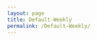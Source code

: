 ```yaml
---
layout: page
title: Default-Weekly
permalink: /Default-Weekly/
---
```


<br>
<br>
<div id="output"></div>
<!-- Load Babel -->
<script src="https://unpkg.com/babel-standalone@6/babel.min.js"></script>
<!-- Your custom script here -->
<script type="text/babel">


$.get( "https://topuhit.github.io/stocks/assets/stock-list.json", function( data ) {
console.log(data.length)
var i;

var text = ""
data.sort()
for (i = 0; i < data.length; i++) {
    text +=   `<a href="https://finviz.com/quote.ashx?t=${data[i]}" target="_blank">  <img src="https://finviz.com/chart.ashx?t=${data[i]}&ty=c&ta=0&p=w&s=l"></a><br>`
  
}


document.getElementById('output').innerHTML = text;

});

</script>
<style type="text/css">
			#output {
			margin: 0 auto;
			text-align: center;
		}

</style>



